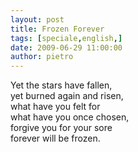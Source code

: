```yaml
---
layout: post
title: Frozen Forever
tags: [speciale,english,]
date: 2009-06-29 11:00:00
author: pietro
---
```

Yet the stars have fallen,<br/>yet burned again and risen,<br/>what have you felt for<br/>what have you once chosen,<br/>forgive you for your sore<br/>forever will be frozen.
